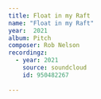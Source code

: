 ```yaml
---
title: Float in my Raft
name: "Float in my Raft"
year:  2021
album: Pitch
composer: Rob Nelson
recordingz:
  - year: 2021
    source: soundcloud
    id: 950482267
 
---
```


